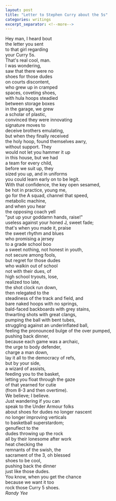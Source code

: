 ```yaml
---
layout: post
title: "Letter to Stephen Curry about the 5s"
categories: writings
excerpt_separator: <!--more-->
---
```

Hey man, I heard bout  
the letter you sent  
to that girl regarding  
your Curry 5s.  
That's real cool, man.  
I was wondering,  
saw that there were no  
shoes for those dudes  
on courts discontent,  
who grew up in cramped  
spaces, coveting shoes,  
with hula hoops steadied  
between storage boxes  
in the garage, we grew  
a scholar of plastic,  
convinced they were innovating  
signature moves to  
deceive brothers emulating,  
but when they finally received  
the holy hoop, found themselves awry,  
without support. They  
would not let you hammer it up  
in this house, but we had  
a team for every child,  
before we suit up, they  
sized you up, and in uniforms  
you could learn early on to be legit.  
With that confidence, the key open sesamed,  
be hot in practice, young me,  
go for the A squad, channel that speed,  
metabolic machine,  
and when you hear  
the opposing coach yell  
"put up your goddamn hands, raise!"  
useless against your honed J, sweet fade;  
that's when you made it, praise  
the sweet rhythm and blues  
who promising a jersey  
to a grade school boo  
a sweet nothing, not honest in youth,  
not secure among fools,  
but regret for those dudes  
who walkin out of school  
not with their dues, of  
high school tryouts, lose,  
realized too late,  
the shot clock run down,  
then relegated to the  
steadiness of the track and field, and  
bare naked hoops with no springs,  
bald-faced backboards with grey stains,  
thwarting shots with great clangs,  
pumping the ball with bent tubes,  
struggling against an underinflated ball,  
feeling the pronounced bulge of the over pumped,  
pushing back dinner,  
because each game was a archaic,  
the urge to body defender,  
charge a man down,  
lay it all to the democracy of refs,  
but by your side,  
a wizard of assists,  
feeding you to the basket,  
letting you float through the gaze  
of that yearned for cutie  
(from 8-3 and then overtime).  
We believe; I believe.  
Just wandering if you can  
speak to the Under Armour folks  
about shoes for dudes no longer nascent  
no longer improving verticals  
to basketball superstardom;  
genuflect to the  
dudes throwing up the rock  
all by their lonesome after work  
heat checking the  
remnants of the swish, the  
sacrament of the 3, oh blessed  
shoes to be cool,  
pushing back the dinner  
just like those dudes.  
You know, when you get the chance  
because we want it too  
rock those Curry 5 shoes.  
<i>Randy Yee </i>
